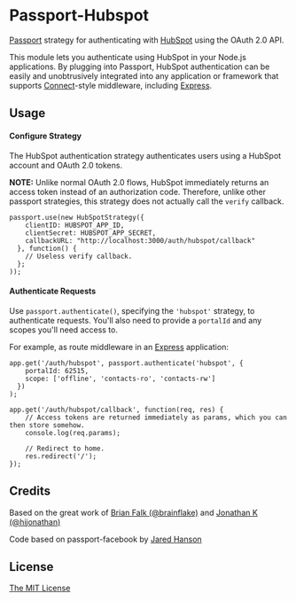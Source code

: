 # Passport-Hubspot

[Passport](http://passportjs.org/) strategy for authenticating with [HubSpot](http://www.hubspot.com/)
using the OAuth 2.0 API.

This module lets you authenticate using HubSpot in your Node.js applications. By plugging into Passport, HubSpot authentication can be easily and unobtrusively integrated into any application or framework that supports [Connect](http://www.senchalabs.org/connect/)-style middleware, including [Express](http://expressjs.com/).

## Usage

#### Configure Strategy

The HubSpot authentication strategy authenticates users using a HubSpot account and OAuth 2.0 tokens.

**NOTE:** Unlike normal OAuth 2.0 flows, HubSpot immediately returns an access token instead of an authorization code. Therefore, unlike other passport strategies, this strategy does not actually call the `verify` callback.

    passport.use(new HubSpotStrategy({
        clientID: HUBSPOT_APP_ID,
        clientSecret: HUBSPOT_APP_SECRET,
        callbackURL: "http://localhost:3000/auth/hubspot/callback"
      }, function() {
        // Useless verify callback.
      };
    ));

#### Authenticate Requests

Use `passport.authenticate()`, specifying the `'hubspot'` strategy, to authenticate requests. You'll also need to provide a `portalId` and any scopes you'll need access to.

For example, as route middleware in an [Express](http://expressjs.com/) application:

    app.get('/auth/hubspot', passport.authenticate('hubspot', {
        portalId: 62515,
        scope: ['offline', 'contacts-ro', 'contacts-rw']
      })
    );

    app.get('/auth/hubspot/callback', function(req, res) {
        // Access tokens are returned immediately as params, which you can then store somehow.
        console.log(req.params);

        // Redirect to home.
        res.redirect('/');
    });

## Credits

Based on the great work of [Brian Falk (@brainflake)](http://github.com/brainflake) and [Jonathan K (@hijonathan)](https://github.com/hijonathan)

Code based on passport-facebook by [Jared Hanson](http://github.com/jaredhanson)

## License

[The MIT License](http://opensource.org/licenses/MIT)
